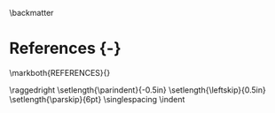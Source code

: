 \backmatter

# References {-}

\markboth{REFERENCES}{}

\raggedright
\setlength{\parindent}{-0.5in}
\setlength{\leftskip}{0.5in}
\setlength{\parskip}{6pt}
\singlespacing
\indent
